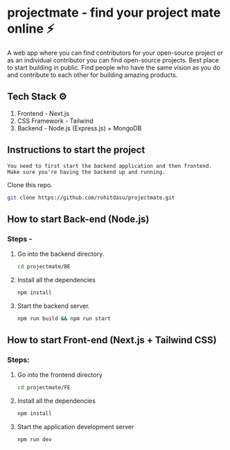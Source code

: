 # projectmate - find your project mate online ⚡
A web app where you can find contributors for your open-source project or as an individual contributor you can find open-source projects. Best place to start building in public.
Find people who have the same vision as you do and contribute to each other for building amazing products.

## Tech Stack ⚙
1. Frontend - Next.js  
2. CSS Framework - Tailwind  
2. Backend - Node.js (Express.js) + MongoDB


## Instructions to start the project

`You need to first start the backend application and then frontend. Make sure you're having the backend up and running.`

Clone this repo.

   ```sh
   git clone https://github.com/rohitdasu/projectmate.git
   ```

## How to start Back-end (Node.js)

### Steps - 

1. Go into the backend directory.

   ```sh
   cd projectmate/BE
   ```

 2. Install all the dependencies
 
    ```sh
    npm install
    ```

3. Start the backend server.

   ```sh
   npm run build && npm run start
   ```

## How to start Front-end (Next.js + Tailwind CSS)

### Steps: 

   
1. Go into the frontend directory

   ```sh
   cd projectmate/FE
   ```

2. Install all the dependencies

   ```sh
   npm install
   ```
3. Start the application development server

   ```sh
   npm run dev
   ```
   
   
   
 
